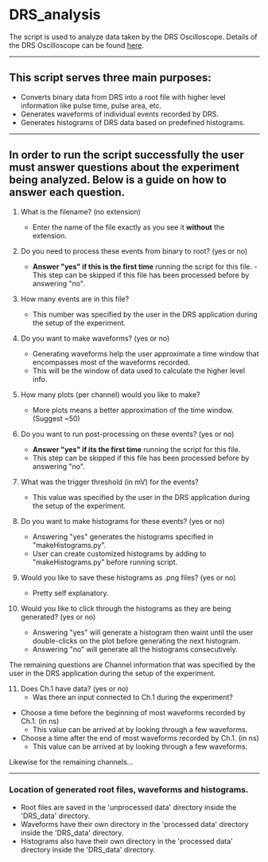 # DRS_analysis

The script is used to analyze data taken by the DRS Oscilloscope.
Details of the DRS Oscilloscope can be found [here](https://www.psi.ch/drs/DocumentationEN/manualrev50.pdf).

---

## This script serves three main purposes:
- Converts binary data from DRS into a root file with higher level information like pulse time, pulse area, etc.
- Generates waveforms of individual events recorded by DRS.
- Generates histograms of DRS data based on predefined histograms.
---
## In order to run the script successfully the user must answer questions about the experiment being analyzed. Below is a guide on how to answer each question.

1. What is the filename? (no extension)
   - Enter the name of the file exactly as you see it **without** the extension.

2. Do you need to process these events from binary to root? (yes or no)
   - **Answer "yes" if this is the first time** running the script for this file.
   -This step can be skipped if this file has been processed before by answering "no".

3. How many events are in this file?
   - This number was specified by the user in the DRS application during the setup of the experiment.

4. Do you want to make waveforms? (yes or no)
   - Generating waveforms help the user approximate a time window that encompasses most of the waveforms recorded.
   - This will be the window of data used to calculate the higher level info.

5. How many plots (per channel) would you like to make?
   - More plots means a better approximation of the time window. (Suggest ~50)

6. Do you want to run post-processing on these events? (yes or no)
   - **Answer "yes" if its the first time** running the script for this file.
   - This step can be skipped if this file has been processed before by answering "no".

7. What was the trigger threshold (in mV) for the events?
   - This value was specified by the user in the DRS application during the setup of the experiment.

8. Do you want to make histograms for these events? (yes or no)
   - Answering "yes" generates the histograms specified in "makeHistograms.py".
   - User can create customized histograms by adding to "makeHistograms.py" before running script.

9. Would you like to save these histograms as .png files? (yes or no)
   - Pretty self explanatory.

10. Would you like to click through the histograms as they are being generated? (yes or no)
    - Answering "yes" will generate a histogram then waint until the user double-clicks on the plot before generating the next histogram.
    - Answering "no" will generate all the histograms consecutively.
    
The remaining questions are Channel information that was specified by the user in the DRS application during the setup of the experiment.

11. Does Ch.1 have data? (yes or no)
    - Was there an input connected to Ch.1 during the experiment?
- Choose a time before the beginning of most waveforms recorded by Ch.1. (in ns)
  - This value can be arrived at by looking through a few waveforms.
- Choose a time after the end of most waveforms recorded by Ch.1. (in ns)
  - This value can be arrived at by looking through a few waveforms.
  
Likewise for the remaining channels...

---
### Location of generated root files, waveforms and histograms.

- Root files are saved in the 'unprocessed data' directory inside the 'DRS_data' directory.
- Waveforms have their own directory in the 'processed data' directory inside the 'DRS_data' directory.
- Histograms also have their own directory in the 'processed data' directory inside the 'DRS_data' directory.
